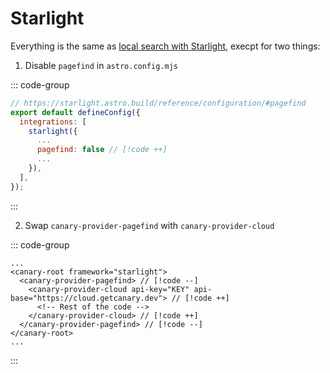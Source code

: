 # Starlight

<!--@include: ../callout.md-->

Everything is the same as [local search with Starlight](/docs/local/integrations/starlight), execpt for two things:

1. Disable `pagefind` in `astro.config.mjs`

::: code-group

```js [astro.config.mjs]
// https://starlight.astro.build/reference/configuration/#pagefind
export default defineConfig({
  integrations: [
    starlight({
      ...
      pagefind: false // [!code ++]
      ...
    }),
  ],
});
```

:::

2. Swap `canary-provider-pagefind` with `canary-provider-cloud`

::: code-group

```html-vue [YOUR_COMPONENT.astro]
...
<canary-root framework="starlight">
  <canary-provider-pagefind> // [!code --]
    <canary-provider-cloud api-key="KEY" api-base="https://cloud.getcanary.dev"> // [!code ++]
      <!-- Rest of the code -->
    </canary-provider-cloud> // [!code ++]
  </canary-provider-pagefind> // [!code --]
</canary-root>
...
```

:::
